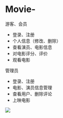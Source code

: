 # Movie-
游客、会员
* 登录、注册
* 个人信息（修改、删除）
* 查看演员、电影信息
* 对电影评分、评价
* 观看电影

管理员
* 登录、注册
* 电影、演员信息管理
* 查看用户、删除评论
* 上映电影

![](https://github.com/lvhang1996/Movie-/photoToShow/1.png)  
